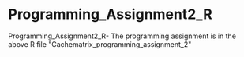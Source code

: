 # Programming_Assignment2_R
Programming_Assignment2_R-
The programming assignment is in the above R file "Cachematrix_programming_assignment_2"
